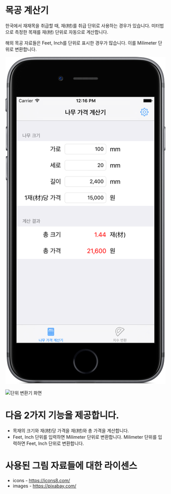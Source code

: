# 목공 계산기

한국에서 재재목을 취급할 때, 재(材)를 취급 단위로 사용하는 경우가 있습니다. 미터법으로 측정한 목재를 재(材) 단위로 자동으로 계산합니다.

해외 목공 자료들은 Feet, Inch를 단위로 표시한 경우가 많습니다. 이를 Milimeter 단위로 변환합니다.

![재(材) 계산기 화면](/iPhone6-0Calculator_framed.png "재(材) 계산기 화면")

![단위 변환기 화면](/path/to/img.jpg "단위 변환기 화면")

# 다음 2가지 기능을 제공합니다.
* 목재의 크기와 재(材)당 가격을 재(材)와 총 가격을 계산합니다.
* Feet, Inch 단위를 입력하면 Milimeter 단위로 변환합니다. Milimeter 단위를 입력하면 Feet, Inch 단위로 변환합니다.

# 사용된 그림 자료들에 대한 라이센스
* icons - https://icons8.com/
* images - https://pixabay.com/
